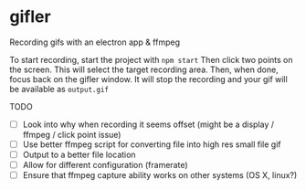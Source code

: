 # gifler
Recording gifs with an electron app & ffmpeg

To start recording, start the project with `npm start`
Then click two points on the screen. This will select the target recording area.
Then, when done, focus back on the gifler window. It will stop the recording and your gif will be available as `output.gif`

TODO
- [ ] Look into why when recording it seems offset (might be a display / ffmpeg / click point issue)
- [ ] Use better ffmpeg script for converting file into high res small file gif
- [ ] Output to a better file location
- [ ] Allow for different configuration (framerate)
- [ ] Ensure that ffmpeg capture ability works on other systems (OS X, linux?)
